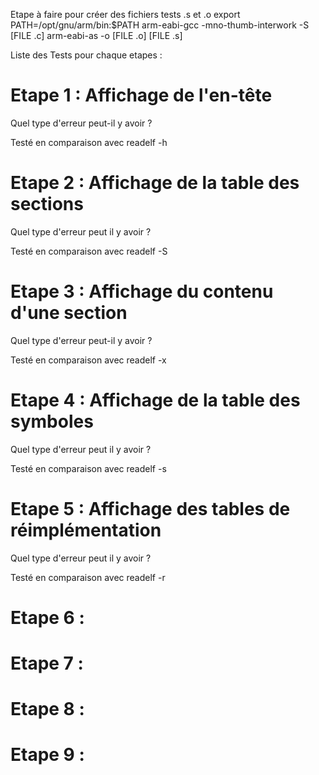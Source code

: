 Etape à faire pour créer des fichiers tests .s et .o
export PATH=/opt/gnu/arm/bin:$PATH
arm-eabi-gcc -mno-thumb-interwork -S [FILE .c]
arm-eabi-as -o [FILE .o] [FILE .s]


Liste des Tests pour chaque etapes :

# Etape 1 : Affichage de l'en-tête

Quel type d'erreur peut-il y avoir ? 

Testé en comparaison avec readelf -h

# Etape 2 : Affichage de la table des sections

Quel type d'erreur peut il y avoir ?

Testé en comparaison avec readelf -S

# Etape 3 : Affichage du contenu d'une section

Quel type d'erreur peut-il y avoir ?

Testé en comparaison avec readelf -x

# Etape 4 : Affichage de la table des symboles

Quel type d'erreur peut il y avoir ?

Testé en comparaison avec readelf -s

# Etape 5 : Affichage des tables de réimplémentation

Quel type d'erreur peut il y avoir ?

Testé en comparaison avec readelf -r

# Etape 6 : 

# Etape 7 : 

# Etape 8 : 

# Etape 9 : 
